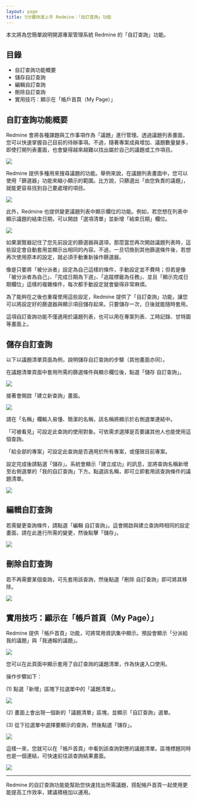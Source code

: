 ```yaml
---
layout: page
title: 5分鐘快速上手 Redmine：「自訂查詢」功能
---
```


本文將為您簡單說明開源專案管理系統 Redmine 的「自訂查詢」功能。

## 目錄

- 自訂查詢功能概要 
- 儲存自訂查詢  
- 編輯自訂查詢  
- 刪除自訂查詢  
- 實用技巧：顯示在「帳戶首頁（My Page）」

## 自訂查詢功能概要

Redmine 會將各種課題與工作事項作為「議題」進行管理。透過議題列表畫面，您可以快速掌握自己目前的待辦事項。不過，隨著專案成員增加、議題數量變多，即使打開列表畫面，也會變得越來越難以找出屬於自己的議題或工作項目。

![](images/custom-queries-01@2x.png)

Redmine 提供多種用來搜尋議題的功能。舉例來說，在議題列表畫面中，您可以使用「篩選器」功能來縮小顯示的範圍。比方說，只篩選出「由您負責的議題」，就能更容易找到自己要處理的項目。

![](images/custom-queries-02@2x.png)

此外，Redmine 也提供變更議題列表中顯示欄位的功能。例如，若您想在列表中顯示議題的結束日期，可以開啟「選項清單」並新增「結束日期」欄位。

![](images/custom-queries-03@2x.png)

如果瀏覽器記住了您先前設定的篩選器與選項，那麼當您再次開啟議題列表時，這些設定會自動套用並顯示出相同的內容。不過，一旦切換到其他篩選條件後，若想再次使用原本的設定，就必須手動重新操作篩選器。

像是只要將「被分派者」設定為自己這樣的條件，手動設定並不費時；但若是像「被分派者為自己」、「完成日期為下週」、「追蹤標籤為任務」、並且「顯示完成日期欄位」這樣的複雜條件，每次都手動設定就會變得非常麻煩。

為了能夠在之後也重複使用這些設定，Redmine 提供了「自訂查詢」功能，讓您可以將設定好的篩選器與顯示項目儲存起來。只要儲存一次，日後就能隨時套用。

這項自訂查詢功能不僅適用於議題列表，也可以用在專案列表、工時記錄、甘特圖等畫面上。

## 儲存自訂查詢

以下以議題清單頁面為例，說明儲存自訂查詢的步驟（其他畫面亦同）。

在議題清單頁面中套用所需的篩選條件與顯示欄位後，點選「儲存 自訂查詢」。

![](images/custom-queries-04@2x.png)

接著會開啟「建立新查詢」畫面。

![](images/custom-queries-05@2x.png)

請在「名稱」欄輸入易懂、簡潔的名稱，該名稱將顯示於右側選單連結中。

「可被看見」可設定此查詢的使用對象。可依需求選擇是否要讓其他人也能使用這個查詢。

「給全部的專案」可設定此查詢是否適用於所有專案，或僅限目前專案。

設定完成後請點選「儲存」。系統會顯示「建立成功」的訊息，並將查詢名稱新增至右側選單的「我的自訂查詢」下方。點選該名稱，即可立即套用該查詢條件的議題清單。

![](images/custom-queries-06@2x.png)

## 編輯自訂查詢

若需變更查詢條件，請點選「編輯 自訂查詢」。這會開啟與建立查詢時相同的設定畫面，請在此進行所需的變更，然後點擊「儲存」。

![](images/custom-queries-07@2x.png)

## 刪除自訂查詢

若不再需要某個查詢，可先套用該查詢，然後點選「刪除 自訂查詢」即可將其移除。

![](images/custom-queries-08@2x.png)

## 實用技巧：顯示在「帳戶首頁（My Page）」

Redmine 提供「帳戶首頁」功能，可將常用資訊集中顯示。預設會顯示「分派給我的議題」與「我通報的議題」。

![](images/custom-queries-09@2x.png)

您可以在此頁面中顯示套用了自訂查詢的議題清單，作為快速入口使用。

操作步驟如下：

(1) 點選「新增」區塊下拉選單中的「議題清單」。

![](images/custom-queries-10@2x.png)

(2) 畫面上會出現一個新的「議題清單」區塊，並顯示「自訂查詢」選單。

(3) 從下拉選單中選擇要顯示的查詢，然後點選「儲存」。

![](images/custom-queries-11@2x.png)

這樣一來，您就可以在「帳戶首頁」中看到該查詢對應的議題清單。區塊標題同時也是一個連結，可快速前往該查詢結果畫面。

![](images/custom-queries-12@2x.png)

---

Redmine 的自訂查詢功能能幫助您快速找出所需議題，搭配帳戶首頁一起使用更能提高工作效率，建議積極加以運用。
